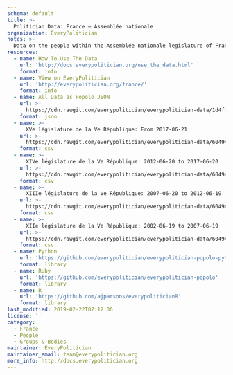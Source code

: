 ```yaml
---
schema: default
title: >-
  Politician Data: France — Assemblée nationale
organization: EveryPolitician
notes: >-
  Data on the people within the Assemblée nationale legislature of France.
resources:
  - name: How To Use The Data
    url: 'http://docs.everypolitician.org/use_the_data.html'
    format: info
  - name: View on EveryPolitician
    url: 'http://everypolitician.org/france/'
    format: info
  - name: All Data as Popolo JSON
    url: >-
      https://cdn.rawgit.com/everypolitician/everypolitician-data/1d4ff9764576c3bd1ecaced4d383785c2a53278a/data/France/National_Assembly/ep-popolo-v1.0.json
    format: json
  - name: >-
      XVe législature de la Ve République: From 2017-06-21
    url: >-
      https://cdn.rawgit.com/everypolitician/everypolitician-data/604940ee2d1eece0e39373b632a0542d4a1ed80c/data/France/National_Assembly/term-15.csv
    format: csv
  - name: >-
      XIVe législature de la Ve République: 2012-06-20 to 2017-06-20
    url: >-
      https://cdn.rawgit.com/everypolitician/everypolitician-data/604940ee2d1eece0e39373b632a0542d4a1ed80c/data/France/National_Assembly/term-14.csv
    format: csv
  - name: >-
      XIIIe législature de la Ve République: 2007-06-20 to 2012-06-19
    url: >-
      https://cdn.rawgit.com/everypolitician/everypolitician-data/604940ee2d1eece0e39373b632a0542d4a1ed80c/data/France/National_Assembly/term-13.csv
    format: csv
  - name: >-
      XIIe législature de la Ve République: 2002-06-19 to 2007-06-19
    url: >-
      https://cdn.rawgit.com/everypolitician/everypolitician-data/604940ee2d1eece0e39373b632a0542d4a1ed80c/data/France/National_Assembly/term-12.csv
    format: csv
  - name: Python
    url: 'https://github.com/everypolitician/everypolitician-popolo-python'
    format: library
  - name: Ruby
    url: 'https://github.com/everypolitician/everypolitician-popolo'
    format: library
  - name: R
    url: 'https://github.com/ajparsons/everypoliticianR'
    format: library
last_modified: 2019-02-22T07:12:06
license: ''
category:
  - France
  - People
  - Groups & Bodies
maintainer: EveryPolitician
maintainer_email: team@everypolitician.org
more_info: http://docs.everypolitician.org
---
```

